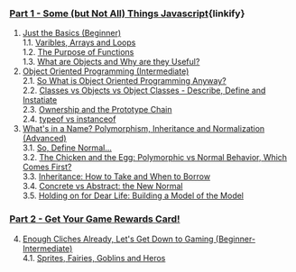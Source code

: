 ### [Part 1 - Some (but Not All) Things Javascript](#part-1){linkify}

1. [Just the Basics (Beginner)](#chapter-1)  
    1.1. [Varibles, Arrays and Loops](#chapter-1_1)  
    1.2. [The Purpose of Functions](#chapter-1_2)  
    1.3. [What are Objects and Why are they Useful?](#chapter-1_3)
2. [Object Oriented Programming (Intermediate)](#chapter-2)  
    2.1. [So What is Object Oriented Programming Anyway?](#chapter-2_1)  
    2.2. [Classes vs Objects vs Object Classes - Describe, Define and Instatiate](#chapter-2_2)  
    2.3. [Ownership and the Prototype Chain](#chapter-2_3)  
    2.4. [typeof vs instanceof](#chapter-2_4)
3. [What's in a Name? Polymorphism, Inheritance and Normalization (Advanced)](#chapter-3)  
    3.1. [So, Define Normal...](#chapter-3_1)  
    3.2. [The Chicken and the Egg: Polymorphic vs Normal Behavior, Which Comes First?](#chapter-3_2)  
    3.3. [Inheritance: How to Take and When to Borrow](#chapter-3_3)  
    3.4. [Concrete vs Abstract: the New Normal](#chapter-3_4)  
    3.5. [Holding on for Dear Life: Building a Model of the Model](#chapter-3_5)

### [Part 2 - Get Your Game Rewards Card!](#part-2)

4. [Enough Cliches Already, Let's Get Down to Gaming (Beginner-Intermediate)](#chapter-4)  
    4.1. [Sprites, Fairies, Goblins and Heros](#chapter-4_1)  